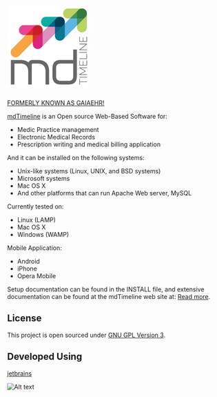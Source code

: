 ![Alt text](https://github.com/mdtimeline/mdtimeline/raw/master/resources/images/logo_190_190.jpg)
=====================

<u>FORMERLY KNOWN AS GAIAEHR!</u>

[mdTimeline](http://www.mdtimeline.com/) is an Open source Web-Based Software for:
* Medic Practice management
* Electronic Medical Records
* Prescription writing and medical billing application

And it can be installed on the following systems:
* Unix-like systems (Linux, UNIX, and BSD systems)
* Microsoft systems
* Mac OS X
* And other platforms that can run Apache Web server, MySQL
 
Currently tested on:
* Linux (LAMP)
* Mac OS X
* Windows (WAMP)

Mobile Application:
* Android 
* iPhone
* Opera Mobile

Setup documentation can be found in the INSTALL file,
and extensive documentation can be found at the mdTimeline web site at:
[Read more](http://www.mdtimeline.com/).

License
-------
This project is open sourced under [GNU GPL Version 3](https://github.com/mdtimeline/mdtimeline/blob/master/LICENSE).


Developed Using
-------
[jetbrains](https://www.jetbrains.com/idea/)

![Alt text](http://resources.jetbrains.com/assets/media/open-graph/jetbrains_250x250.png)

